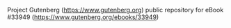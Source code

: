 Project Gutenberg (https://www.gutenberg.org) public repository for eBook #33949 (https://www.gutenberg.org/ebooks/33949)
